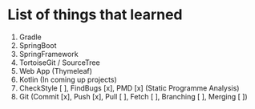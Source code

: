 # List of things that learned

1. Gradle
2. SpringBoot
3. SpringFramework
4. TortoiseGit / SourceTree
5. Web App (Thymeleaf)
6. Kotlin (In coming up projects)
7. CheckStyle [ ], FindBugs [x], PMD [x] (Static Programme Analysis)
8. Git (Commit [x], Push [x], Pull [ ], Fetch [ ], Branching [ ], Merging [ ])
